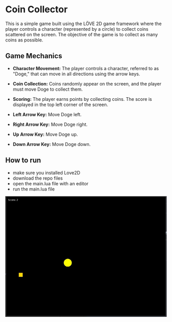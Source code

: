 # Coin Collector

This is a simple game built using the LÖVE 2D game framework where the player controls a character (represented by a circle) to collect coins scattered on the screen. The objective of the game is to collect as many coins as possible.

## Game Mechanics

- **Character Movement:** The player controls a character, referred to as "Doge," that can move in all directions using the arrow keys.
- **Coin Collection:** Coins randomly appear on the screen, and the player must move Doge to collect them.
- **Scoring:** The player earns points by collecting coins. The score is displayed in the top left corner of the screen.

- **Left Arrow Key:** Move Doge left.
- **Right Arrow Key:** Move Doge right.
- **Up Arrow Key:** Move Doge up.
- **Down Arrow Key:** Move Doge down.

## How to run
- make sure you installed Love2D
- download the repo files
- open the main.lua file with an editor
- run the main.lua file

![](coin_screenshot.JPG)
